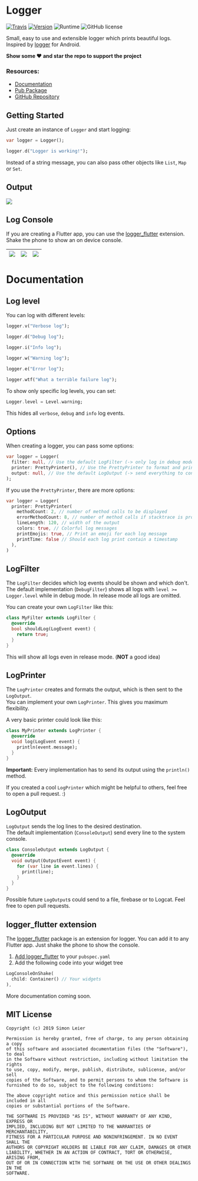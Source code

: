 # Logger

[![Travis](https://img.shields.io/travis/com/leisim/logger/master.svg)](https://travis-ci.com/leisim/logger) [![Version](https://img.shields.io/pub/v/logger.svg)](https://pub.dev/packages/logger) ![Runtime](https://img.shields.io/badge/dart-%3E%3D2.1-brightgreen.svg) ![GitHub license](https://img.shields.io/badge/license-MIT-blue.svg?style=flat)

Small, easy to use and extensible logger which prints beautiful logs.<br>
Inspired by [logger](https://github.com/orhanobut/logger) for Android.

**Show some ❤️ and star the repo to support the project**

### Resources:
- [Documentation](https://pub.dev/documentation/logger/latest/logger/logger-library.html)
- [Pub Package](https://pub.dev/packages/logger)
- [GitHub Repository](https://github.com/leisim/logger)

## Getting Started

Just create an instance of `Logger` and start logging:
```dart
var logger = Logger();

logger.d("Logger is working!");
```

Instead of a string message, you can also pass other objects like `List`, `Map` or `Set`.

## Output

![](https://raw.githubusercontent.com/leisim/logger/master/art/screenshot.png)

## Log Console

If you are creating a Flutter app, you can use the [logger_flutter](#logger-flutter-extension) extension. Shake the phone to show an on device console. 

| ![](https://raw.githubusercontent.com/leisim/logger/master/art/log_console_before.png) | ![](https://raw.githubusercontent.com/leisim/logger/master/art/log_console_light.png) | ![](https://raw.githubusercontent.com/leisim/logger/master/art/log_console_dark.png) |
|---|---|---|

# Documentation

## Log level

You can log with different levels:

```dart
logger.v("Verbose log");

logger.d("Debug log");

logger.i("Info log");

logger.w("Warning log");

logger.e("Error log");

logger.wtf("What a terrible failure log");
```

To show only specific log levels, you can set:

```dart
Logger.level = Level.warning;
```

This hides all `verbose`, `debug` and `info` log events.

## Options

When creating a logger, you can pass some options:

```dart
var logger = Logger(
  filter: null, // Use the default LogFilter (-> only log in debug mode)
  printer: PrettyPrinter(), // Use the PrettyPrinter to format and print log
  output: null, // Use the default LogOutput (-> send everything to console)
);
```

If you use the `PrettyPrinter`, there are more options:

```dart
var logger = Logger(
  printer: PrettyPrinter(
    methodCount: 2, // number of method calls to be displayed
    errorMethodCount: 8, // number of method calls if stacktrace is provided
    lineLength: 120, // width of the output
    colors: true, // Colorful log messages
    printEmojis: true, // Print an emoji for each log message
    printTime: false // Should each log print contain a timestamp
  ),
)
```


## LogFilter

The `LogFilter` decides which log events should be shown and which don't.<br>
The default implementation (`DebugFilter`) shows all logs with `level >= Logger.level` while in debug mode. In release mode all logs are omitted.

You can create your own `LogFilter` like this:
```dart
class MyFilter extends LogFilter {
  @override
  bool shouldLog(LogEvent event) {
    return true;
  }
}
```
This will show all logs even in release mode. (**NOT** a good idea)


## LogPrinter

The `LogPrinter` creates and formats the output, which is then sent to the `LogOutput`.<br>
You can implement your own `LogPrinter`. This gives you maximum flexibility.

A very basic printer could look like this:
```dart
class MyPrinter extends LogPrinter {
  @override
  void log(LogEvent event) {
    println(event.message);
  }
}
```

**Important:** Every implementation has to send its output using the `println()` method.

If you created a cool `LogPrinter` which might be helpful to others, feel free to open a pull request. :)


## LogOutput

`LogOutput` sends the log lines to the desired destination.<br>
The default implementation (`ConsoleOutput`) send every line to the system console.

```dart
class ConsoleOutput extends LogOutput {
  @override
  void output(OutputEvent event) {
    for (var line in event.lines) {
      print(line);
    }
  }
}
```

Possible future `LogOutput`s could send to a file, firebase or to Logcat. Feel free to open pull requests.


## logger_flutter extension

The [logger_flutter](https://pub.dev/packages/logger_flutter) package is an extension for logger. You can add it to any Flutter app. Just shake the phone to show the console.

1. [Add logger_flutter](https://pub.dev/packages/logger_flutter#-installing-tab-) to your `pubspec.yaml`
2. Add the following code into your widget tree

```dart
LogConsoleOnShake(
  child: Container() // Your widgets
),
```

More documentation coming soon.

## MIT License
```
Copyright (c) 2019 Simon Leier

Permission is hereby granted, free of charge, to any person obtaining a copy
of this software and associated documentation files (the "Software"), to deal
in the Software without restriction, including without limitation the rights
to use, copy, modify, merge, publish, distribute, sublicense, and/or sell
copies of the Software, and to permit persons to whom the Software is
furnished to do so, subject to the following conditions:

The above copyright notice and this permission notice shall be included in all
copies or substantial portions of the Software.

THE SOFTWARE IS PROVIDED "AS IS", WITHOUT WARRANTY OF ANY KIND, EXPRESS OR
IMPLIED, INCLUDING BUT NOT LIMITED TO THE WARRANTIES OF MERCHANTABILITY,
FITNESS FOR A PARTICULAR PURPOSE AND NONINFRINGEMENT. IN NO EVENT SHALL THE
AUTHORS OR COPYRIGHT HOLDERS BE LIABLE FOR ANY CLAIM, DAMAGES OR OTHER
LIABILITY, WHETHER IN AN ACTION OF CONTRACT, TORT OR OTHERWISE, ARISING FROM,
OUT OF OR IN CONNECTION WITH THE SOFTWARE OR THE USE OR OTHER DEALINGS IN THE
SOFTWARE.
```